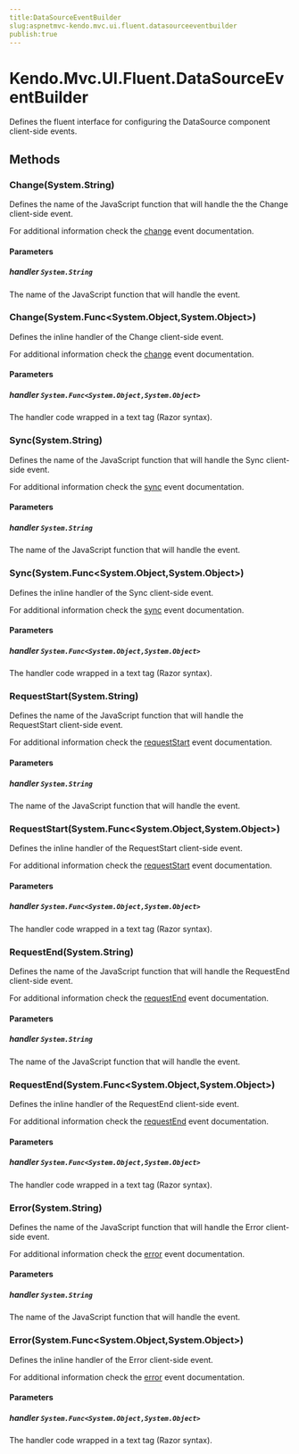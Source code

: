 ```yaml
---
title:DataSourceEventBuilder
slug:aspnetmvc-kendo.mvc.ui.fluent.datasourceeventbuilder
publish:true
---
```


# Kendo.Mvc.UI.Fluent.DataSourceEventBuilder
Defines the fluent interface for configuring the DataSource component client-side events.



## Methods

### Change(System.String)
Defines the name of the JavaScript function that will handle the the Change client-side event.

For additional information check the [change](/api/framework/datasource#events-change) event documentation.



#### Parameters

##### handler `System.String`
The name of the JavaScript function that will handle the event.




### Change(System.Func\<System.Object,System.Object>)
Defines the inline handler of the Change client-side event.

For additional information check the [change](/api/framework/datasource#events-change) event documentation.



#### Parameters

##### handler `System.Func<System.Object,System.Object>`
The handler code wrapped in a text tag (Razor syntax).




### Sync(System.String)
Defines the name of the JavaScript function that will handle the Sync client-side event.

For additional information check the [sync](/api/framework/datasource#events-sync) event documentation.



#### Parameters

##### handler `System.String`
The name of the JavaScript function that will handle the event.




### Sync(System.Func\<System.Object,System.Object>)
Defines the inline handler of the Sync client-side event.

For additional information check the [sync](/api/framework/datasource#events-sync) event documentation.



#### Parameters

##### handler `System.Func<System.Object,System.Object>`
The handler code wrapped in a text tag (Razor syntax).




### RequestStart(System.String)
Defines the name of the JavaScript function that will handle the RequestStart client-side event.

For additional information check the [requestStart](/api/framework/datasource#events-requestStart) event documentation.



#### Parameters

##### handler `System.String`
The name of the JavaScript function that will handle the event.




### RequestStart(System.Func\<System.Object,System.Object>)
Defines the inline handler of the RequestStart client-side event.

For additional information check the [requestStart](/api/framework/datasource#events-requestStart) event documentation.



#### Parameters

##### handler `System.Func<System.Object,System.Object>`
The handler code wrapped in a text tag (Razor syntax).




### RequestEnd(System.String)
Defines the name of the JavaScript function that will handle the RequestEnd client-side event.

For additional information check the [requestEnd](/api/framework/datasource#events-requestEnd) event documentation.



#### Parameters

##### handler `System.String`
The name of the JavaScript function that will handle the event.




### RequestEnd(System.Func\<System.Object,System.Object>)
Defines the inline handler of the RequestEnd client-side event.

For additional information check the [requestEnd](/api/framework/datasource#events-requestEnd) event documentation.



#### Parameters

##### handler `System.Func<System.Object,System.Object>`
The handler code wrapped in a text tag (Razor syntax).




### Error(System.String)
Defines the name of the JavaScript function that will handle the Error client-side event.

For additional information check the [error](/api/framework/datasource#events-error) event documentation.



#### Parameters

##### handler `System.String`
The name of the JavaScript function that will handle the event.




### Error(System.Func\<System.Object,System.Object>)
Defines the inline handler of the Error client-side event.

For additional information check the [error](/api/framework/datasource#events-error) event documentation.



#### Parameters

##### handler `System.Func<System.Object,System.Object>`
The handler code wrapped in a text tag (Razor syntax).





